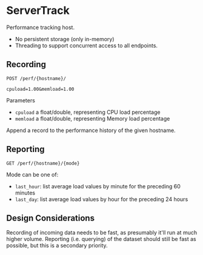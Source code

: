 # ServerTrack

Performance tracking host.
- No persistent storage (only in-memory)
- Threading to support concurrent access to all endpoints.

## Recording 

```http
POST /perf/{hostname}/

cpuload=1.00&memload=1.00
```

Parameters
- `cpuload` a float/double, representing CPU load percentage
- `memload` a float/double, representing Memory load percentage

Append a record to the performance history of the given hostname.



## Reporting

```http
GET /perf/{hostname}/{mode}
```

Mode can be one of:
- `last_hour`: list average load values by minute for the preceding 60 minutes 
- `last_day`: list average load values by hour for the preceding 24 hours


## Design Considerations

Recording of incoming data needs to be fast, as presumably it'll run at much higher volume. Reporting (i.e. querying) of the dataset should still be fast as possible, but this is a secondary priority.